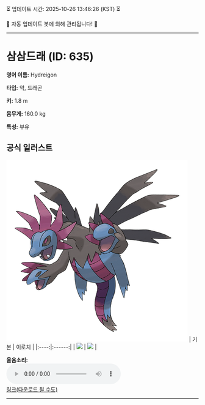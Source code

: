 
⏳ 업데이트 시간: 2025-10-26 13:46:26 (KST) ⏳

🤖 자동 업데이트 봇에 의해 관리됩니다! 🤖

---

# 삼삼드래 (ID: 635)
**영어 이름:** Hydreigon

**타입:** 악, 드래곤

**키:** 1.8 m

**몸무게:** 160.0 kg

**특성:** 부유

## 공식 일러스트
![](https://raw.githubusercontent.com/PokeAPI/sprites/master/sprites/pokemon/other/official-artwork/635.png)
| 기본 | 이로치 |
|:----:|:------:|
| <img src="http://play.pokemonshowdown.com/sprites/ani/hydreigon.gif" width="200"> | <img src="http://play.pokemonshowdown.com/sprites/ani-shiny/hydreigon.gif" width="200"> |

**울음소리:**<br><audio controls src="https://raw.githubusercontent.com/PokeAPI/cries/main/cries/pokemon/latest/635.ogg"></audio><br> [링크(다운로드 될 수도)](https://raw.githubusercontent.com/PokeAPI/cries/main/cries/pokemon/latest/635.ogg)


---
